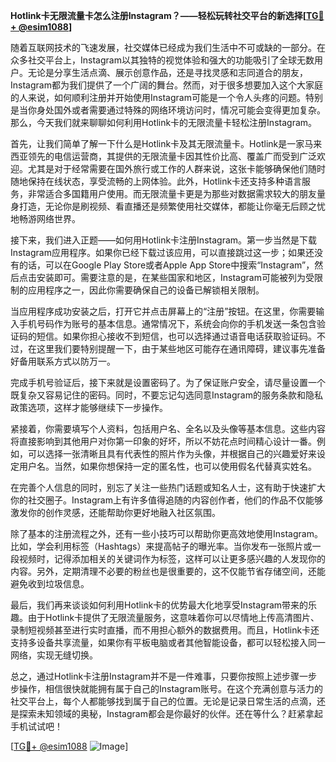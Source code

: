 **Hotlink卡无限流量卡怎么注册Instagram？——轻松玩转社交平台的新选择[[TG💪+ @esim1088](https://t.me/s/esim1088)]**

随着互联网技术的飞速发展，社交媒体已经成为我们生活中不可或缺的一部分。在众多社交平台上，Instagram以其独特的视觉体验和强大的功能吸引了全球无数用户。无论是分享生活点滴、展示创意作品，还是寻找灵感和志同道合的朋友，Instagram都为我们提供了一个广阔的舞台。然而，对于很多想要加入这个大家庭的人来说，如何顺利注册并开始使用Instagram可能是一个令人头疼的问题。特别是当你身处国外或者需要通过特殊的网络环境访问时，情况可能会变得更加复杂。那么，今天我们就来聊聊如何利用Hotlink卡的无限流量卡轻松注册Instagram。

首先，让我们简单了解一下什么是Hotlink卡及其无限流量卡。Hotlink是一家马来西亚领先的电信运营商，其提供的无限流量卡因其性价比高、覆盖广而受到广泛欢迎。尤其是对于经常需要在国外旅行或工作的人群来说，这张卡能够确保他们随时随地保持在线状态，享受流畅的上网体验。此外，Hotlink卡还支持多种语言服务，非常适合多国籍用户使用。而无限流量卡更是为那些对数据需求较大的朋友量身打造，无论你是刷视频、看直播还是频繁使用社交媒体，都能让你毫无后顾之忧地畅游网络世界。

接下来，我们进入正题——如何用Hotlink卡注册Instagram。第一步当然是下载Instagram应用程序。如果你已经下载过该应用，可以直接跳过这一步；如果还没有的话，可以在Google Play Store或者Apple App Store中搜索“Instagram”，然后点击安装即可。需要注意的是，在某些国家和地区，Instagram可能被列为受限制的应用程序之一，因此你需要确保自己的设备已解锁相关限制。

当应用程序成功安装之后，打开它并点击屏幕上的“注册”按钮。在这里，你需要输入手机号码作为账号的基本信息。通常情况下，系统会向你的手机发送一条包含验证码的短信。如果你担心接收不到短信，也可以选择通过语音电话获取验证码。不过，在这里我们要特别提醒一下，由于某些地区可能存在通讯障碍，建议事先准备好备用联系方式以防万一。

完成手机号验证后，接下来就是设置密码了。为了保证账户安全，请尽量设置一个既复杂又容易记住的密码。同时，不要忘记勾选同意Instagram的服务条款和隐私政策选项，这样才能够继续下一步操作。

紧接着，你需要填写个人资料，包括用户名、全名以及头像等基本信息。这些内容将直接影响到其他用户对你第一印象的好坏，所以不妨花点时间精心设计一番。例如，可以选择一张清晰且具有代表性的照片作为头像，并根据自己的兴趣爱好来设定用户名。当然，如果你想保持一定的匿名性，也可以使用假名代替真实姓名。

在完善个人信息的同时，别忘了关注一些热门话题或知名人士，这有助于快速扩大你的社交圈子。Instagram上有许多值得追随的内容创作者，他们的作品不仅能够激发你的创作灵感，还能帮助你更好地融入社区氛围。

除了基本的注册流程之外，还有一些小技巧可以帮助你更高效地使用Instagram。比如，学会利用标签（Hashtags）来提高帖子的曝光率。当你发布一张照片或一段视频时，记得添加相关的关键词作为标签，这样可以让更多感兴趣的人发现你的内容。另外，定期清理不必要的粉丝也是很重要的，这不仅能节省存储空间，还能避免收到垃圾信息。

最后，我们再来谈谈如何利用Hotlink卡的优势最大化地享受Instagram带来的乐趣。由于Hotlink卡提供了无限流量服务，这意味着你可以尽情地上传高清图片、录制短视频甚至进行实时直播，而不用担心额外的数据费用。而且，Hotlink卡还支持多设备共享流量，如果你有平板电脑或者其他智能设备，都可以轻松接入同一网络，实现无缝切换。

总之，通过Hotlink卡注册Instagram并不是一件难事，只要你按照上述步骤一步步操作，相信很快就能拥有属于自己的Instagram账号。在这个充满创意与活力的社交平台上，每个人都能够找到属于自己的位置。无论是记录日常生活的点滴，还是探索未知领域的奥秘，Instagram都会是你最好的伙伴。还在等什么？赶紧拿起手机试试吧！

[[TG💪+ @esim1088](https://t.me/s/esim1088) ![Image](https://i.postimg.cc/4NQfJmqS/Snipaste-2025-05-13-00-14-12.png)]
